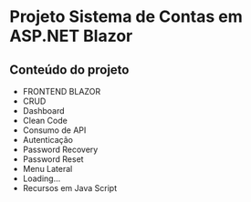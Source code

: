 # Projeto Sistema de Contas em ASP.NET Blazor

## Conteúdo do projeto
* FRONTEND BLAZOR
* CRUD
* Dashboard
* Clean Code
* Consumo de API
* Autenticação
* Password Recovery
* Password Reset
* Menu Lateral
* Loading...
* Recursos em Java Script